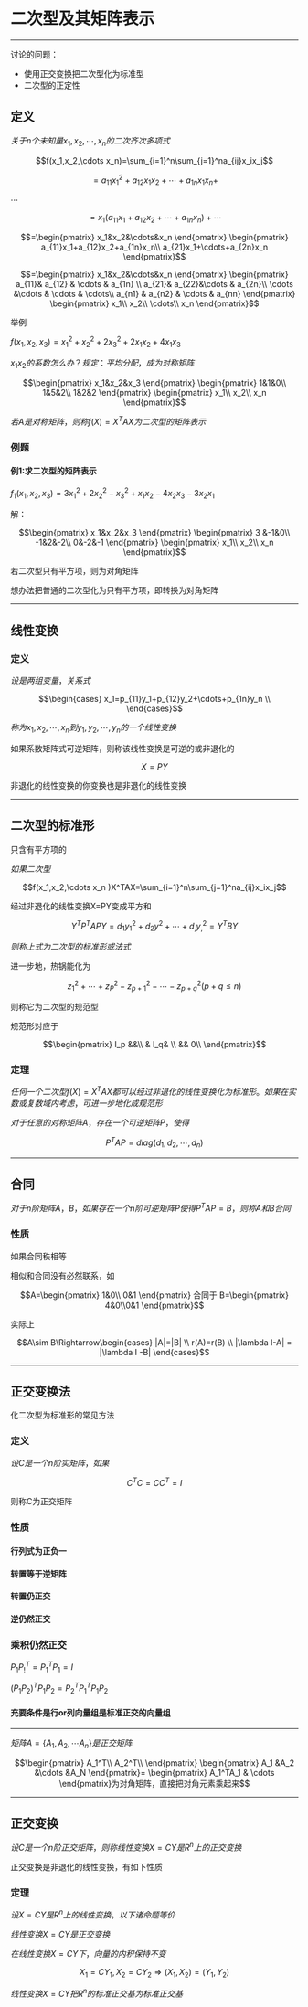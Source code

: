# 二次型及其矩阵表示

---

讨论的问题：
* 使用正交变换把二次型化为标准型
* 二次型的正定性

## 定义

$关于n个未知量x_1,x_2,\cdots,x_n的二次齐次多项式$

$$f(x_1,x_2,\cdots x_n)=\sum_{i=1}^n\sum_{j=1}^na_{ij}x_ix_j$$

$$=a_{11}x^2_1+a_{12}x_1x_2+\cdots+a_{1n}x_1x_n+$$

$\cdots$

$$=x_1(a_{11}x_1+a_{12}x_2+\cdots+a_{1n}x_n)+\cdots$$

$$=\begin{pmatrix}
x_1&x_2&\cdots&x_n
\end{pmatrix}
\begin{pmatrix}
a_{11}x_1+a_{12}x_2+a_{1n}x_n\\
a_{21}x_1+\cdots+a_{2n}x_n
\end{pmatrix}$$

$$=\begin{pmatrix}
x_1&x_2&\cdots&x_n
\end{pmatrix}
\begin{pmatrix}
a_{11}& a_{12} & \cdots & a_{1n} \\
a_{21}& a_{22}&\cdots & a_{2n}\\
\cdots &\cdots & \cdots & \cdots\\
a_{n1} & a_{n2} & \cdots & a_{nn}
\end{pmatrix}
\begin{pmatrix}
x_1\\
x_2\\
\cdots\\
x_n
\end{pmatrix}$$

举例

$f(x_1,x_2,x_3)=x_1^2+x^2_2+2x_3^2+2x_1x_2+4x_1x_3$

$x_1x_2的系数怎么办？规定：平均分配，成为对称矩阵$

$$\begin{pmatrix}
x_1&x_2&x_3
\end{pmatrix}
\begin{pmatrix}
1&1&0\\
1&5&2\\
1&2&2
\end{pmatrix}
\begin{pmatrix}
x_1\\
x_2\\
x_n
\end{pmatrix}$$

$若A是对称矩阵，则称f(X)=X^TAX为二次型的矩阵表示$

### 例题

#### 例1:求二次型的矩阵表示

$f_1(x_1,x_2,x_3)=3x_1^2+2x_2^2-x_3^2+x_1x_2-4x_2x_3-3x_2x_1$

解：

$$\begin{pmatrix}
x_1&x_2&x_3
\end{pmatrix}
\begin{pmatrix}
3 &-1&0\\
-1&2&-2\\
0&-2&-1
\end{pmatrix}
\begin{pmatrix}
x_1\\
x_2\\
x_n
\end{pmatrix}$$

若二次型只有平方项，则为对角矩阵

想办法把普通的二次型化为只有平方项，即转换为对角矩阵

---

## 线性变换

### 定义

$设是两组变量，关系式$

$$\begin{cases}
x_1=p_{11}y_1+p_{12}y_2+\cdots+p_{1n}y_n \\
\end{cases}$$

$称为x_1,x_2,\cdots,x_n到y_1,y_2,\cdots,y_n的一个线性变换$

如果系数矩阵式可逆矩阵，则称该线性变换是可逆的或非退化的

$$X=PY$$

非退化的线性变换的你变换也是非退化的线性变换

---

## 二次型的标准形

只含有平方项的

$如果二次型$

$$f(x_1,x_2,\cdots x_n )X^TAX=\sum_{i=1}^n\sum_{j=1}^na_{ij}x_ix_j$$

经过非退化的线性变换X=PY变成平方和

$$Y^TP^TAPY=d_1y_1^2+d_2y^2+\cdots+d_,y_,^2=Y^TBY$$

$则称上式为二次型的标准形或法式$

进一步地，热锅能化为

$$z_1^2+\cdots+z_P^2-z_{p+1}^2-\cdots-z_{p+q}^2 (p+q\le n)$$

则称它为二次型的规范型

规范形对应于

$$\begin{pmatrix}
I_p &&\\
& I_q& \\
&& 0\\
\end{pmatrix}$$

### 定理

$任何一个二次型f(X)=X^TAX 都可以经过非退化的线性变换化为标准形。如果在实数或复数域内考虑，可进一步地化成规范形$

$对于任意的对称矩阵A，存在一个可逆矩阵P，使得$

$$P^TAP=diag(d_1,d_2,\cdots,d_n)$$

---

## 合同

$对于n阶矩阵A，B，如果存在一个n阶可逆矩阵P使得P^TAP=B，则称A和B合同$

### 性质

如果合同秩相等

相似和合同没有必然联系，如

$$A=\begin{pmatrix}
1&0\\ 
0&1
\end{pmatrix}
合同于
B=\begin{pmatrix}
4&0\\0&1
\end{pmatrix}$$

实际上

$$A\sim B\Rightarrow\begin{cases}
|A|=|B| \\
r(A)=r(B) \\
|\lambda I-A| = |\lambda I -B|
\end{cases}$$

---

## 正交变换法

化二次型为标准形的常见方法

### 定义

$设C是一个n阶实矩阵，如果$

$$C^TC=CC^T=I$$

则称C为正交矩阵

### 性质

#### 行列式为正负一

#### 转置等于逆矩阵

#### 转置仍正交

#### 逆仍然正交

### 乘积仍然正交

$P_1P_!^T=P_1^TP_1=I$

$(P_1P_2)^TP_1P_2=P_2^TP_1^TP_1P_2$

#### 充要条件是行or列向量组是标准正交的向量组

---

$矩阵A=\{A_1,A_2,\cdots A_n\}是正交矩阵$

$$\begin{pmatrix}
A_1^T\\
A_2^T\\
\end{pmatrix}
\begin{pmatrix}
A_1 &A_2 &\cdots &A_N
\end{pmatrix}=
\begin{pmatrix}
A_1^TA_1 & \cdots
\end{pmatrix}为对角矩阵，直接把对角元素乘起来$$

---

## 正交变换

$设C是一个n阶正交矩阵，则称线性变换X=CY是R^n上的正交变换$

正交变换是非退化的线性变换，有如下性质

### 定理

$设X=CY是R^n上的线性变换，以下诸命题等价$

$线性变换X=CY是正交变换$

$在线性变换X=CY下，向量的内积保持不变$

$$X_1=CY_1,X_2=CY_2\Rightarrow(X_1,X_2)=(Y_1,Y_2)$$

$线性变换X=CY把R^n的标准正交基为标准正交基$